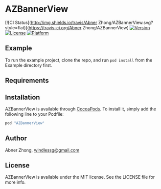 # AZBannerView

[![CI Status](http://img.shields.io/travis/Abner Zhong/AZBannerView.svg?style=flat)](https://travis-ci.org/Abner Zhong/AZBannerView)
[![Version](https://img.shields.io/cocoapods/v/AZBannerView.svg?style=flat)](http://cocoapods.org/pods/AZBannerView)
[![License](https://img.shields.io/cocoapods/l/AZBannerView.svg?style=flat)](http://cocoapods.org/pods/AZBannerView)
[![Platform](https://img.shields.io/cocoapods/p/AZBannerView.svg?style=flat)](http://cocoapods.org/pods/AZBannerView)

## Example

To run the example project, clone the repo, and run `pod install` from the Example directory first.

## Requirements

## Installation

AZBannerView is available through [CocoaPods](http://cocoapods.org). To install
it, simply add the following line to your Podfile:

```ruby
pod "AZBannerView"
```

## Author

Abner Zhong, windlessg@gmail.com

## License

AZBannerView is available under the MIT license. See the LICENSE file for more info.
